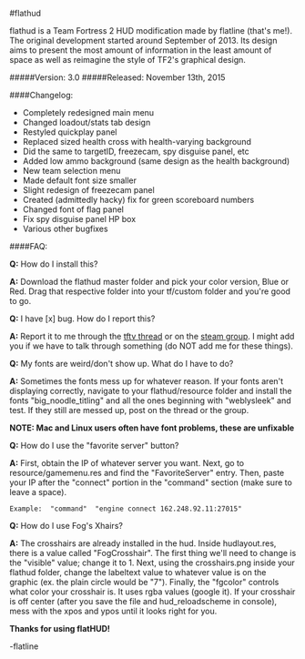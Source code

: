 
#flathud

flathud is a Team Fortress 2 HUD modification made by flatline (that's me!).  The original development started around September of 2013.  Its design aims to present the most amount of information in the least amount of space as well as reimagine the style of TF2's graphical design.


#####Version: 3.0
#####Released: November 13th, 2015


####Changelog:
* Completely redesigned main menu
* Changed loadout/stats tab design
* Restyled quickplay panel
* Replaced sized health cross with health-varying background
* Did the same to targetID, freezecam, spy disguise panel, etc
* Added low ammo background (same design as the health background)
* New team selection menu
* Made default font size smaller
* Slight redesign of freezecam panel
* Created (admittedly hacky) fix for green scoreboard numbers
* Changed font of flag panel
* Fix spy disguise panel HP box
* Various other bugfixes


####FAQ:


**Q:** How do I install this?

**A:** Download the flathud master folder and pick your color version, Blue or Red.  Drag that respective folder
into your tf/custom folder and you're good to go.


**Q:** I have [x] bug.  How do I report this?

**A:** Report it to me through the [tftv thread](http://teamfortress.tv/forum/thread/14664-flathud) or on the [steam group](http://steamcommunity.com/groups/flathud).  I might add you if we have to talk through something (do NOT add me for these things).


**Q:** My fonts are weird/don't show up.  What do I have to do?

**A:** Sometimes the fonts mess up for whatever reason.  If your fonts aren't displaying correctly, navigate to your flathud/resource folder and install
the fonts "big_noodle_titling" and all the ones beginning with "weblysleek" and test.  If they still are messed up, post on the thread or the group.

**NOTE: Mac and Linux users often have font problems, these are unfixable**


**Q:** How do I use the "favorite server" button?

**A:** First, obtain the IP of whatever server you want.  Next, go to resource/gamemenu.res and find the "FavoriteServer"
entry.  Then, paste your IP after the "connect" portion in the "command" section (make sure to leave a space).

`Example:  "command"  "engine connect 162.248.92.11:27015"`


**Q:** How do I use Fog's Xhairs?

**A:** The crosshairs are already installed in the hud.  Inside hudlayout.res, there is a value called "FogCrosshair".
The first thing we'll need to change is the "visible" value; change it to 1.  Next, using the crosshairs.png
inside your flathud folder, change the labeltext value to whatever value is on the graphic (ex. the plain
circle would be "7").  Finally, the "fgcolor" controls what color your crosshair is.  It uses rgba values
(google it).  If your crosshair is off center (after you save the file and hud_reloadscheme in console), mess
with the xpos and ypos until it looks right for you.

**Thanks for using flatHUD!**

-flatline
